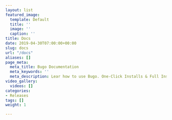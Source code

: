```yaml
---
layout: list
featured_image:
  template: Default
  title: ''
  image: ''
  caption: ''
title: Docs
date: 2019-04-30T07:00:00+00:00
slug: docs
url: "/docs"
aliases: []
page_meta:
  meta_title: Bugo Documentation
  meta_keywords: ''
  meta_description: Lear how to use Bugo. One-Click Installs & Full Installs.
video_gallery:
  videos: []
categories:
- Releases
tags: []
weight: 1

---
```

